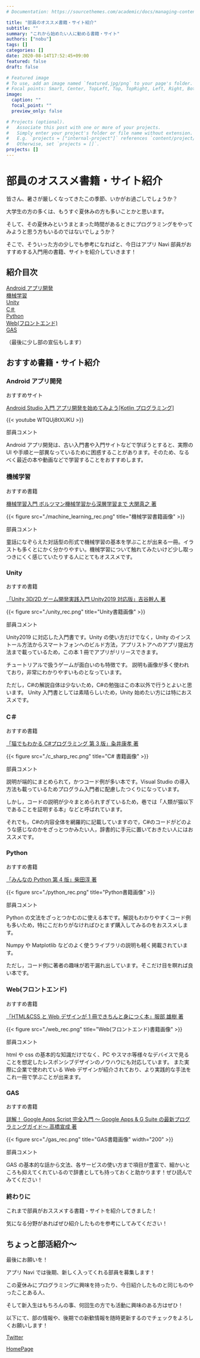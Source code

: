 ```yaml
---
# Documentation: https://sourcethemes.com/academic/docs/managing-content/

title: "部員のオススメ書籍・サイト紹介"
subtitle: ""
summary: "これから始めたい人に勧める書籍・サイト"
authors: ["nobu"]
tags: []
categories: []
date: 2020-08-14T17:52:45+09:00
featured: false
draft: false

# Featured image
# To use, add an image named `featured.jpg/png` to your page's folder.
# Focal points: Smart, Center, TopLeft, Top, TopRight, Left, Right, BottomLeft, Bottom, BottomRight.
image:
  caption: ""
  focal_point: ""
  preview_only: false

# Projects (optional).
#   Associate this post with one or more of your projects.
#   Simply enter your project's folder or file name without extension.
#   E.g. `projects = ["internal-project"]` references `content/project/deep-learning/index.md`.
#   Otherwise, set `projects = []`.
projects: []
---
```

# 部員のオススメ書籍・サイト紹介

皆さん、暑さが厳しくなってきたこの季節、いかがお過ごしでしょうか？

大学生の方の多くは、もうすぐ夏休みの方も多いことかと思います。

そして、その夏休みというまとまった時間があるときにプログラミングをやってみようと思う方もいるのではないでしょうか？

そこで、そういった方の少しでも参考になればと、今日はアプリ Navi 部員がおすすめする入門用の書籍、サイトを紹介していきます！

## 紹介目次

[Android アプリ開発](#android-アプリ開発)  
[機械学習](#機械学習)  
[Unity](#unity)  
[C＃](#c)  
[Python](#python)  
[Web(フロントエンド)](#webフロントエンド)  
[GAS](#gas)  

（最後に少し部の宣伝もします）

## おすすめ書籍・サイト紹介

### Android アプリ開発

おすすめサイト  

[Android Studio 入門 アプリ開発を始めてみよう[Kotlin プログラミング]](https://www.youtube.com/watch?v=WTQUj8tXUKU)

{{< youtube WTQUj8tXUKU >}}

部員コメント

Android アプリ開発は、古い入門書や入門サイトなどで学ぼうとすると、実際の UI や手順と一部異なっているために困惑することがあります。そのため、なるべく最近の本や動画などで学習することをおすすめします。

### 機械学習

おすすめ書籍

[機械学習入門 ボルツマン機械学習から深層学習まで 大関真之 著](https://www.amazon.co.jp/dp/4274219984/ref=cm_sw_r_cp_awdb_c_ZO5iFbP9FQD3M)

{{< figure src="./machine_learning_rec.png" title="機械学習書籍画像" >}}

部員コメント

童話になぞらえた対話型の形式で機械学習の基本を学ぶことが出来る一冊。イラストも多くとにかく分かりやすい。機械学習について触れてみたいけど少し取っつきにくく感じていたりする人にとてもオススメです。

### Unity

おすすめ書籍

[「Unity 3D/2D ゲーム開発実践入門 Unity2019 対応版」吉谷幹人 著](https://www.amazon.co.jp/dp/B0855CF2FR?tag=keiji009-22&linkCode=ogi&th=1&psc=1)

{{< figure src="./unity_rec.png" title="Unity書籍画像" >}}

部員コメント

Unity2019 に対応した入門書です。Unity の使い方だけでなく，Unity のインストール方法からスマートフォンへのビルド方法，アプリストアへのアプリ提出方法まで載っているため，この本 1 冊でアプリがリリースできます。

チュートリアルで扱うゲームが面白いのも特徴です。
説明も画像が多く使われており，非常にわかりやすいものとなっています。

ただし，C#の解説自体は少ないため，C#の勉強はこの本以外で行うとよいと思います。
Unity 入門書としては素晴らしいため，Unity 始めたい方には特におススメです。

### C＃

おすすめ書籍

[「猫でもわかる C#プログラミング 第 3 版」粂井康孝 著](https://www.amazon.co.jp/%E7%8C%AB%E3%81%A7%E3%82%82%E3%82%8F%E3%81%8B%E3%82%8BC-%E3%83%97%E3%83%AD%E3%82%B0%E3%83%A9%E3%83%9F%E3%83%B3%E3%82%B0-%E7%AC%AC3%E7%89%88-%E7%8C%AB%E3%81%A7%E3%82%82%E3%82%8F%E3%81%8B%E3%82%8B%E3%83%97%E3%83%AD%E3%82%B0%E3%83%A9%E3%83%9F%E3%83%B3%E3%82%B0-%E7%B2%82%E4%BA%95/dp/4797385634)

{{< figure src="./c_sharp_rec.png" title="C# 書籍画像" >}}

部員コメント

説明が端的にまとめられて，かつコード例が多い本です。Visual Studio の導入方法も載っているためプログラム入門者に配慮したつくりになっています。

しかし，コードの説明が少々まとめられすぎているため，巷では「人類が猫以下であることを証明する本」などと呼ばれています。

それでも，C#の内容全体を網羅的に記載していますので，C#のコードがどのような感じなのかをざっとつかみたい人，辞書的に手元に置いておきたい人にはおススメです。

### Python

おすすめ書籍

[「みんなの Python 第 4 版」柴田淳 著](https://www.amazon.co.jp/%E3%81%BF%E3%82%93%E3%81%AA%E3%81%AEPython-%E7%AC%AC4%E7%89%88-%E6%9F%B4%E7%94%B0-%E6%B7%B3/dp/479738946X)

{{< figure src="./python_rec.png" title="Python書籍画像" >}}

部員コメント

Python の文法をざっとつかむのに使える本です。解説もわかりやすくコード例も多いため，特にこだわりがなければひとまず購入してみるのをおススメします。

Numpy や Matplotlib などのよく使うライブラリの説明も軽く掲載されています。

ただし，コード例に著者の趣味が若干漏れ出しています。そこだけ目を瞑れば良い本です。

### Web(フロントエンド)

おすすめ書籍

[「HTML&CSS と Web デザインが 1 冊できちんと身につく本」服部 雄樹 著](https://www.amazon.co.jp/HTML-CSS%E3%81%A8Web%E3%83%87%E3%82%B6%E3%82%A4%E3%83%B3%E3%81%8C-1%E5%86%8A%E3%81%A7%E3%81%8D%E3%81%A1%E3%82%93%E3%81%A8%E8%BA%AB%E3%81%AB%E3%81%A4%E3%81%8F%E6%9C%AC-%E6%9C%8D%E9%83%A8-%E9%9B%84%E6%A8%B9/dp/4774190640/ref=sr_1_2?__mk_ja_JP=%E3%82%AB%E3%82%BF%E3%82%AB%E3%83%8A&crid=2YYCTPBFK1JBG&dchild=1&keywords=html+css+web%E3%83%87%E3%82%B6%E3%82%A4%E3%83%B3&qid=1596432292&sprefix=HTML+CSS%2Caps%2C297&sr=8-2)

{{< figure src="./web_rec.png" title="Web(フロントエンド)書籍画像" >}}

部員コメント

html や css の基本的な知識だけでなく、PC やスマホ等様々なデバイスで見ることを想定したレスポンシブデザインのノウハウにも対応しています。
また実際に企業で使われている Web デザインが紹介されており、より実践的な手法をこれ一冊で学ぶことが出来ます。

### GAS

おすすめ書籍

[詳解！ Google Apps Script 完全入門 ～ Google Apps & G Suite の最新プログラミングガイド～ 高橋宣成 著](https://www.amazon.co.jp/Google-Apps-Script%E5%AE%8C%E5%85%A8%E5%85%A5%E9%96%80-%EF%BD%9EGoogle-Suite%E3%81%AE%E6%9C%80%E6%96%B0%E3%83%97%E3%83%AD%E3%82%B0%E3%83%A9%E3%83%9F%E3%83%B3%E3%82%B0%E3%82%AC%E3%82%A4%E3%83%89%EF%BD%9E-ebook/dp/B07BNB1Z9L)

{{< figure src="./gas_rec.png" title="GAS書籍画像" width="200" >}}

部員コメント

GAS の基本的な話から文法、各サービスの使い方まで項目が豊富で、細かいところも抑えてくれているので辞書としても持っておくと助かります！ぜひ読んでみてください！

### 終わりに

これまで部員がおススメする書籍・サイトを紹介してきました！

気になる分野があればぜひ紹介したものを参考にしてみてください！

## ちょっと部活紹介～

最後にお願いを！

アプリ Navi では後期、新しく入ってくれる部員を募集します！

この夏休みにプログラミングに興味を持ったり、今日紹介したものと同じものやったことある人、

そして新入生はもちろんの事、何回生の方でも活動に興味のある方はぜひ！

以下にて、部の情報や、後期での新歓情報を随時更新するのでチェックをよろしくお願いします！

[Twitter](https://twitter.com/omuappnavi)

[HomePage](https://opuappnavi.com/)
